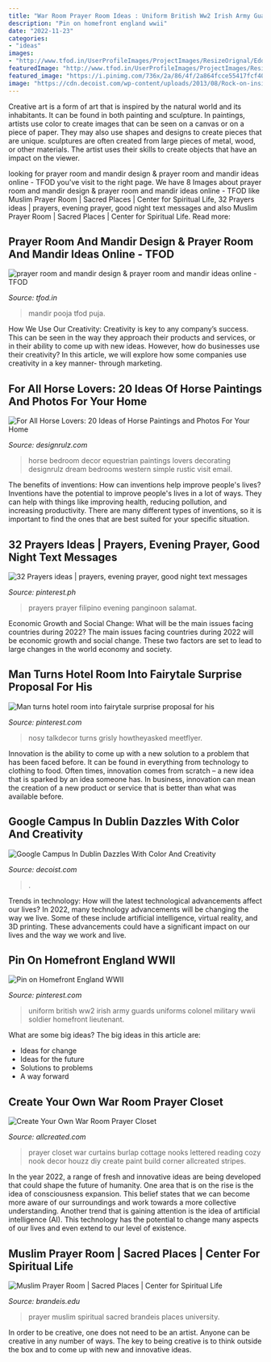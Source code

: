 ```yaml
---
title: "War Room Prayer Room Ideas : Uniform British Ww2 Irish Army Guards Uniforms Colonel Military Wwii Soldier Homefront Lieutenant"
description: "Pin on homefront england wwii"
date: "2022-11-23"
categories:
- "ideas"
images:
- "http://www.tfod.in/UserProfileImages/ProjectImages/ResizeOrignal/Eddqbbn862d9ccba_2060.jpg"
featuredImage: "http://www.tfod.in/UserProfileImages/ProjectImages/ResizeOrignal/Eddqbbn862d9ccba_2060.jpg"
featured_image: "https://i.pinimg.com/736x/2a/86/4f/2a864fcce55417fcf40b8a35f94551ca.jpg"
image: "https://cdn.decoist.com/wp-content/uploads/2013/08/Rock-on-inside-the-Google-Dublin-Campus.jpg"
---
```



Creative art is a form of art that is inspired by the natural world and its inhabitants. It can be found in both painting and sculpture. In paintings, artists use color to create images that can be seen on a canvas or on a piece of paper. They may also use shapes and designs to create pieces that are unique. sculptures are often created from large pieces of metal, wood, or other materials. The artist uses their skills to create objects that have an impact on the viewer.

	

		
looking for prayer room and mandir design &amp; prayer room and mandir ideas online - TFOD you've visit to the right page. We have 8 Images about prayer room and mandir design &amp; prayer room and mandir ideas online - TFOD like Muslim Prayer Room | Sacred Places | Center for Spiritual Life, 32 Prayers ideas | prayers, evening prayer, good night text messages and also Muslim Prayer Room | Sacred Places | Center for Spiritual Life. Read more:
		
    
## Prayer Room And Mandir Design &amp; Prayer Room And Mandir Ideas Online - TFOD

<img loading=lazy src="http://www.tfod.in/UserProfileImages/ProjectImages/ResizeOrignal/Eddqbbn862d9ccba_2060.jpg" onerror="this.onerror=null;this.src='https://tse4.mm.bing.net/th?id=OIP.L1cOElzP5aZxvVfTScpGIAHaLM&amp;pid=15.1';" alt="prayer room and mandir design &amp; prayer room and mandir ideas online - TFOD">

_Source: tfod.in_

>mandir pooja tfod puja. 

	

How We Use Our Creativity:
Creativity is key to any company’s success. This can be seen in the way they approach their products and services, or in their ability to come up with new ideas. However, how do businesses use their creativity? In this article, we will explore how some companies use creativity in a key manner- through marketing.

    
## For All Horse Lovers: 20 Ideas Of Horse Paintings And Photos For Your Home

<img loading=lazy src="http://cdn.designrulz.com/wp-content/uploads/2015/11/horse-designrulz-15.jpg" onerror="this.onerror=null;this.src='https://tse1.mm.bing.net/th?id=OIP.7koUyoBty5aSB4T6rd4zVgHaKM&amp;pid=15.1';" alt="For All Horse Lovers: 20 Ideas of Horse Paintings and Photos For Your Home">

_Source: designrulz.com_

>horse bedroom decor equestrian paintings lovers decorating designrulz dream bedrooms western simple rustic visit email. 

	

The benefits of inventions: How can inventions help improve people's lives?
Inventions have the potential to improve people's lives in a lot of ways. They can help with things like improving health, reducing pollution, and increasing productivity. There are many different types of inventions, so it is important to find the ones that are best suited for your specific situation.

    
## 32 Prayers Ideas | Prayers, Evening Prayer, Good Night Text Messages

<img loading=lazy src="https://i.pinimg.com/236x/ff/da/77/ffda776eb638f060b56eecae1f238617--prayers-amen.jpg" onerror="this.onerror=null;this.src='https://tse4.mm.bing.net/th?id=OIP.An2LnI1SVi2VVUOeNWQIrQAAAA&amp;pid=15.1';" alt="32 Prayers ideas | prayers, evening prayer, good night text messages">

_Source: pinterest.ph_

>prayers prayer filipino evening panginoon salamat. 

	

Economic Growth and Social Change: What will be the main issues facing countries during 2022?
The main issues facing countries during 2022 will be economic growth and social change. These two factors are set to lead to large changes in the world economy and society.

    
## Man Turns Hotel Room Into Fairytale Surprise Proposal For His

<img loading=lazy src="https://i.pinimg.com/736x/2a/86/4f/2a864fcce55417fcf40b8a35f94551ca.jpg" onerror="this.onerror=null;this.src='https://tse4.mm.bing.net/th?id=OIP.ds-QsrvWFaIZI9KhQLALUgHaLH&amp;pid=15.1';" alt="Man turns hotel room into fairytale surprise proposal for his">

_Source: pinterest.com_

>nosy talkdecor turns grisly howtheyasked meetflyer. 

	

Innovation is the ability to come up with a new solution to a problem that has been faced before. It can be found in everything from technology to clothing to food. Often times, innovation comes from scratch – a new idea that is sparked by an idea someone has. In business, innovation can mean the creation of a new product or service that is better than what was available before.

    
## Google Campus In Dublin Dazzles With Color And Creativity

<img loading=lazy src="https://cdn.decoist.com/wp-content/uploads/2013/08/Rock-on-inside-the-Google-Dublin-Campus.jpg" onerror="this.onerror=null;this.src='https://tse4.mm.bing.net/th?id=OIP.lWEWhAl3s6PEqt1CAZ8g6wHaE8&amp;pid=15.1';" alt="Google Campus In Dublin Dazzles With Color And Creativity">

_Source: decoist.com_

>. 

	

Trends in technology: How will the latest technological advancements affect our lives?
In 2022, many technology advancements will be changing the way we live. Some of these include artificial intelligence, virtual reality, and 3D printing. These advancements could have a significant impact on our lives and the way we work and live.

    
## Pin On Homefront England WWII

<img loading=lazy src="https://i.pinimg.com/736x/dc/08/07/dc08079b574cb06d6b4bebf052112822.jpg" onerror="this.onerror=null;this.src='https://tse2.mm.bing.net/th?id=OIP.Q8-Kk7LB9ZKSfWxXGCXbEwHaLT&amp;pid=15.1';" alt="Pin on Homefront England WWII">

_Source: pinterest.com_

>uniform british ww2 irish army guards uniforms colonel military wwii soldier homefront lieutenant. 

	

What are some big ideas?
The big ideas in this article are: 
- Ideas for change 
- Ideas for the future 
- Solutions to problems
- A way forward

    
## Create Your Own War Room Prayer Closet

<img loading=lazy src="http://www.allcreated.com/wp-content/uploads/2015/08/Screen-Shot-2015-08-31-at-2.50.39-PM.png" onerror="this.onerror=null;this.src='https://tse3.mm.bing.net/th?id=OIP.XevjIdsc7ifIby9B2ICR9AAAAA&amp;pid=15.1';" alt="Create Your Own War Room Prayer Closet">

_Source: allcreated.com_

>prayer closet war curtains burlap cottage nooks lettered reading cozy nook decor houzz diy create paint build corner allcreated stripes. 

	

In the year 2022, a range of fresh and innovative ideas are being developed that could shape the future of humanity. One area that is on the rise is the idea of consciousness expansion. This belief states that we can become more aware of our surroundings and work towards a more collective understanding. Another trend that is gaining attention is the idea of artificial intelligence (AI). This technology has the potential to change many aspects of our lives and even extend to our level of existence.

    
## Muslim Prayer Room | Sacred Places | Center For Spiritual Life

<img loading=lazy src="https://www.brandeis.edu/spiritual-life/sacred-places/images/muslim-prayer-room.jpg" onerror="this.onerror=null;this.src='https://tse4.mm.bing.net/th?id=OIP.FAMiQ2XwIHQgtkkbQbM91AHaE7&amp;pid=15.1';" alt="Muslim Prayer Room | Sacred Places | Center for Spiritual Life">

_Source: brandeis.edu_

>prayer muslim spiritual sacred brandeis places university. 

	

In order to be creative, one does not need to be an artist. Anyone can be creative in any number of ways. The key to being creative is to think outside the box and to come up with new and innovative ideas.

